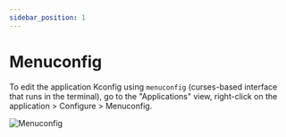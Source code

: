 ```yaml
---
sidebar_position: 1
---
```

# Menuconfig

To edit the application Kconfig using `menuconfig` (curses-based interface that runs in the terminal), go to the "Applications" view, right-click on the application > Configure > Menuconfig.

![Menuconfig](/img/zw/configuration/zw_menuconfig.png)
